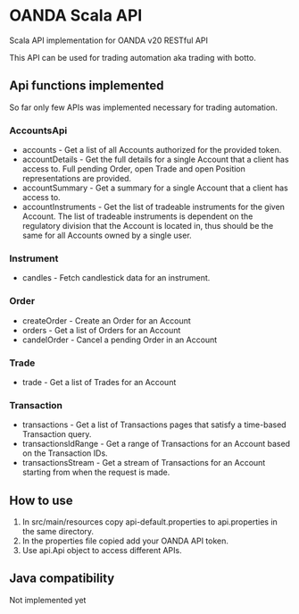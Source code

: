 # OANDA Scala API
Scala API implementation for OANDA v20 RESTful API

This API can be used for trading automation aka trading with botto.

## Api functions implemented
So far only few APIs was implemented necessary for trading automation.

### AccountsApi
* accounts - Get a list of all Accounts authorized for the provided token.
* accountDetails - Get the full details for a single Account that a client has access to. Full pending Order, open Trade and open Position representations are provided.
* accountSummary - Get a summary for a single Account that a client has access to.
* accountInstruments - Get the list of tradeable instruments for the given Account. The list of tradeable instruments is dependent on the regulatory division that the Account is located in, thus should be the same for all Accounts owned by a single user.
### Instrument
* candles - Fetch candlestick data for an instrument.
### Order
* createOrder - Create an Order for an Account
* orders - Get a list of Orders for an Account
* candelOrder - Cancel a pending Order in an Account
### Trade
* trade - Get a list of Trades for an Account
### Transaction
* transactions - Get a list of Transactions pages that satisfy a time-based Transaction query.
* transactionsIdRange - Get a range of Transactions for an Account based on the Transaction IDs.
* transactionsStream - Get a stream of Transactions for an Account starting from when the request is made.

## How to use
1. In src/main/resources copy api-default.properties to api.properties in the same directory.
2. In the properties file copied add your OANDA API token.
3. Use api.Api object to access different APIs.

## Java compatibility
Not implemented yet